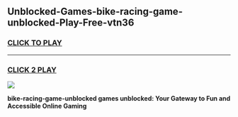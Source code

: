
## Unblocked-Games-bike-racing-game-unblocked-Play-Free-vtn36
<h3>
<a href="https://premium76.site?title=bike-racing-game-unblocked&ref=22A">CLICK TO PLAY</a></h3>
<hr>

<h3>
<a href="https://premium76.site?title=bike-racing-game-unblocked&ref=22A">CLICK 2 PLAY</a>
  
</h3>

<a href="https://premium76.site?title=bike-racing-game-unblocked&ref=22A"><img src="https://clearcache.store/games.png"></a>


**bike-racing-game-unblocked games unblocked: Your Gateway to Fun and Accessible Online Gaming**
